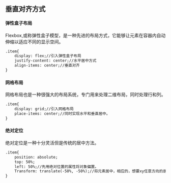## 垂直对齐方式
#### 弹性盒子布局
Flexbox,或称弹性盒子模型，是一种先进的布局方式，它能够让元素在容器内自动伸缩以适应不同的显示空间。
```html
.item{
	display: flex;//引入弹性盒子布局
	justify-content: center;//水平居中方式
	align-items: center;//垂直对齐
}
```

#### 网格布局
网格布局也是一种很强大的布局系统，专门用来处理二维布局，同时处理行和列。
```html
.item{
	display: grid;//引入网格布局
	place-items: center;//同时实现水平和垂直居中。
}
```

#### 绝对定位
绝对定位是一种十分灵活但是传统的居中方法。
```html
.item{
	position: absolute;
	top: 50%;
	left: 50%;//先用绝对位置的属性将对象偏置。
	Transform: translate(-50%, -50%);//将元素居中，相应的，想要xy任意方向的居中只需要进行相对应的修改即可。
}
```
<!--stackedit_data:
eyJoaXN0b3J5IjpbMTc4OTM1ODk1MSwtODc0MTY4Mjk5XX0=
-->